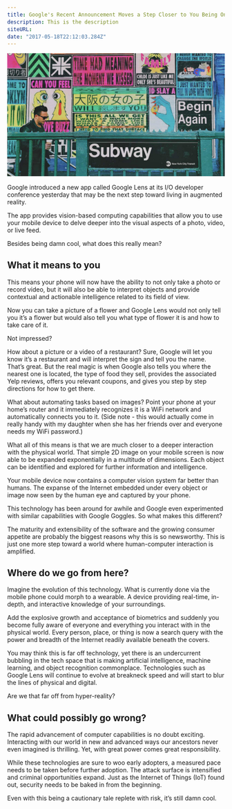 ```yaml
---
title: Google's Recent Announcement Moves a Step Closer to You Being One With the Machine
description: This is the description
siteURL: 
date: "2017-05-18T22:12:03.284Z"
---
```


![google-lens](./google-lens.jpeg)

Google introduced a new app called Google Lens at its I/O developer conference yesterday that may be the next step toward living in augmented reality.

The app provides vision-based computing capabilities that allow you to use your mobile device to delve deeper into the visual aspects of a photo, video, or live feed.

Besides being damn cool, what does this really mean?

## What it means to you

This means your phone will now have the ability to not only take a photo or record video, but it will also be able to interpret objects and provide contextual and actionable intelligence related to its field of view.

Now you can take a picture of a flower and Google Lens would not only tell you it’s a flower but would also tell you what type of flower it is and how to take care of it.

Not impressed?

How about a picture or a video of a restaurant? Sure, Google will let you know it’s a restaurant and will interpret the sign and tell you the name. That’s great. But the real magic is when Google also tells you where the nearest one is located, the type of food they sell, provides the associated Yelp reviews, offers you relevant coupons, and gives you step by step directions for how to get there.

What about automating tasks based on images? Point your phone at your home’s router and it immediately recognizes it is a WiFi network and automatically connects you to it. (Side note - this would actually come in really handy with my daughter when she has her friends over and everyone needs my WiFi password.)

What all of this means is that we are much closer to a deeper interaction with the physical world. That simple 2D image on your mobile screen is now able to be expanded exponentially in a multitude of dimensions. Each object can be identified and explored for further information and intelligence.

Your mobile device now contains a computer vision system far better than humans. The expanse of the Internet embedded under every object or image now seen by the human eye and captured by your phone.

This technology has been around for awhile and Google even experimented with similar capabilities with Google Goggles. So what makes this different?

The maturity and extensibility of the software and the growing consumer appetite are probably the biggest reasons why this is so newsworthy. This is just one more step toward a world where human-computer interaction is amplified.

## Where do we go from here?

Imagine the evolution of this technology. What is currently done via the mobile phone could morph to a wearable. A device providing real-time, in-depth, and interactive knowledge of your surroundings.

Add the explosive growth and acceptance of biometrics and suddenly you become fully aware of everyone and everything you interact with in the physical world. Every person, place, or thing is now a search query with the power and breadth of the Internet readily available beneath the covers.

You may think this is far off technology, yet there is an undercurrent bubbling in the tech space that is making artificial intelligence, machine learning, and object recognition commonplace. Technologies such as Google Lens will continue to evolve at breakneck speed and will start to blur the lines of physical and digital.

Are we that far off from hyper-reality?

## What could possibly go wrong?

The rapid advancement of computer capabilities is no doubt exciting. Interacting with our world in new and advanced ways our ancestors never even imagined is thrilling. Yet, with great power comes great responsibility.

While these technologies are sure to woo early adopters, a measured pace needs to be taken before further adoption. The attack surface is intensified and criminal opportunities expand. Just as the Internet of Things (IoT) found out, security needs to be baked in from the beginning.

Even with this being a cautionary tale replete with risk, it’s still damn cool.
